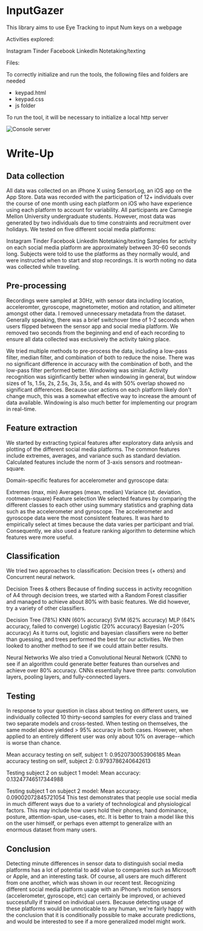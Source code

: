 # InputGazer
This library aims to use Eye Tracking to input Num keys on a webpage

Activities explored:

Instagram
Tinder
Facebook
LinkedIn
Notetaking/texting

Files:

To correctly initialize and run the tools, the following files and folders are needed
- keypad.html
- keypad.css
- js folder 

To run the tool, it will be necessary to initialize a local http server

![Console server](https://github.com/KP021/InputGazer/tree/main/images?raw=true)

# Write-Up

## Data collection
All data was collected on an iPhone X using SensorLog, an iOS app on the App Store. Data was recorded with the participation of 12+ individuals over the course of one month using each platform on iOS who have experience using each platform to account for variability. All participants are Carnegie Mellon University undergraduate students. However, most data was generated by two individuals due to time constraints and recruitment over holidays. We tested on five different social media platforms:

Instagram
Tinder
Facebook
LinkedIn
Notetaking/texting
Samples for activity on each social media platform are approximately between 30-60 seconds long. Subjects were told to use the platforms as they normally would, and were instructed when to start and stop recordings. It is worth noting no data was collected while traveling.

## Pre-processing
Recordings were sampled at 30Hz, with sensor data including location, acceleromter, gyroscope, magnetometer, motion and rotation, and altimeter amongst other data. I removed unnecessary metadata from the dataset. Generally speaking, there was a brief switchover time of 1-2 seconds when users flipped between the sensor app and social media platform. We removed two seconds from the beginning and end of each recording to ensure all data collected was exclusively the activity taking place.

We tried multiple methods to pre-process the data, including a low-pass filter, median filter, and combination of both to reduce the noise. There was no significant difference in accuracy with the combination of both, and the low-pass filter performed better. Windowing was similar. Activity recognition was siginficantly better when windowing in general, but window sizes of 1s, 1.5s, 2s, 2.5s, 3s, 3.5s, and 4s with 50% overlap showed no significant differences. Because user actions on each platform likely don't change much, this was a somewhat effective way to increase the amount of data available. Windowing is also much better for implementing our program in real-time.

## Feature extraction
We started by extracting typical features after exploratory data anlysis and plotting of the different social media platforms. The common features include extremes, averages, and variance such as standard deviation. Calculated features include the norm of 3-axis sensors and rootmean-square.

Domain-specific features for accelerometer and gyroscope data:

Extremes (max, min)
Averages (mean, median)
Variance (st. deviation, rootmean-square)
Feature selection
We selected features by comparing the different classes to each other using summary statistics and graphing data such as the accelerometer and gyroscope. The accelerometer and gyroscope data were the most consistent features. It was hard to empirically select at times because the data varies per participant and trial. Consequently, we also used a feature ranking algorithm to determine which features were more useful.

## Classification
We tried two approaches to classification: Decision trees (+ others) and Concurrent neural network.

Decision Trees & others
Because of finding success in activity recognition of A4 through decision trees, we started with a Random Forest classifier and managed to achieve about 80% with basic features. We did however, try a variety of other classifiers.

Decision Tree (78%)
KNN (60% accuracy)
SVM (62% accuracy)
MLP (64% accuracy, failed to converge)
Logistic (20% accuracy)
Bayesian (~20% accuracy)
As it turns out, logistic and bayesian classifiers were no better than guessing, and trees performed the best for our activities. We then looked to another method to see if we could attain better results.

Neural Networks
We also tried a Convolutional Neural Network (CNN) to see if an algorithm could generate better features than ourselves and achieve over 80% accuracy. CNNs essentially have three parts: convolution layers, pooling layers, and fully-connected layers.

## Testing
In response to your question in class about testing on different users, we individually collected 10 thirty-second samples for every class and trained two separate models and cross-tested. When testing on themselves, the same model above yielded > 95% accuracy in both cases. However, when applied to an entirely different user was only about 10% on average--which is worse than chance.

Mean accuracy testing on self, subject 1: 0.9520730053906185
Mean accuracy testing on self, subject 2: 0.9793786240642613

Testing subject 2 on subject 1 model:
Mean accuracy: 0.13247746517344988

Testing subject 1 on subject 2 model:
Mean accuracy: 0.09002072845721054
This test demonstrates that people use social media in much different ways due to a variety of technological and physiological factors. This may include how users hold their phones, hand dominance, posture, attention-span, use-cases, etc. It is better to train a model like this on the user himself, or perhaps even attempt to generalize with an enormous dataset from many users.

## Conclusion
Detecting minute differences in sensor data to distinguish social media platforms has a lot of potential to add value to companies such as Microsoft or Apple, and an interesting task. Of course, all users are much different from one another, which was shown in our recent test. Recognizing different social media platform usage with an iPhone’s motion sensors (accelerometer, gyroscope, etc) can certainly be improved, or achieved successfully if trained on individual users. Because detecting usage of these platforms would be unnoticable to any human, we're fairly happy with the conclusion that it is conditionally possible to make accurate predictions, and would be interested to see if a more generalized model might work.
